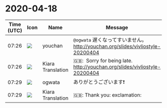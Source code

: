 # 2020-04-18

|Time (UTC)|Icon|Name|Message|
|---|---|---|---|
|07:26|![](https://secure.gravatar.com/avatar/b54abc5e7463fe6470c379e97e3f2477.jpg?s=72&d=https%3A%2F%2Fa.slack-edge.com%2Fdf10d%2Fimg%2Favatars%2Fava_0024-72.png)|youchan|`@ogwata` 遅くなってすいません。<br><http://youchan.org/slides/vivliostyle-20200404>|
|07:26|![](https://avatars.slack-edge.com/2019-08-21/732685848020_f3f20736795184660348_72.png)|Kiara Translation|🇬🇧:  Sorry for being late.<br><http://youchan.org/slides/vivliostyle-20200404>|
|07:29|![](https://avatars.slack-edge.com/2019-11-22/845042642576_070441337abaca9fb7b3_72.png)|ogwata|ありがとうございます❗️|
|07:29|![](https://avatars.slack-edge.com/2019-08-21/732685848020_f3f20736795184660348_72.png)|Kiara Translation|🇬🇧: Thank you: exclamation: ️|
